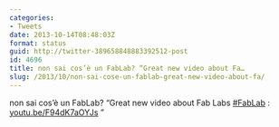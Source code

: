 ```yaml
---
categories:
- Tweets
date: 2013-10-14T08:48:03Z
format: status
guid: http://twitter-389658848883392512-post
id: 4696
title: non sai cos’è un FabLab? “Great new video about Fa…
slug: /2013/10/non-sai-cose-un-fablab-great-new-video-about-fa/
---
```


non sai cos’è un FabLab? “Great new video about Fab Labs [#FabLab](http://twitter.com/search?q=%23FabLab) : [youtu.be/F94dK7aOYJs](http://youtu.be/F94dK7aOYJs) ”